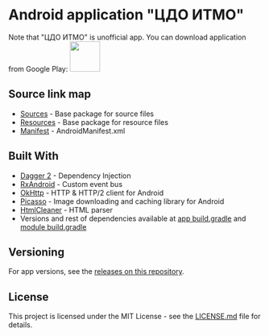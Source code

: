 # Android application "ЦДО ИТМО"

Note that "ЦДО ИТМО" is unofficial app.
You can download application from Google Play:
<a target="_blank" href="https://play.google.com/store/apps/details?id=com.bukhmastov.cdoitmo"><img src="https://play.google.com/intl/en_us/badges/images/generic/en_badge_web_generic.png" height="60"></a>

## Source link map

* [Sources](app/src/main/java/com/bukhmastov/cdoitmo) - Base package for source files
* [Resources](app/src/main/res) - Base package for resource files
* [Manifest](app/src/main/AndroidManifest.xml) - AndroidManifest.xml

## Built With

* [Dagger 2](https://google.github.io/dagger/) - Dependency Injection
* [RxAndroid](https://github.com/ReactiveX/RxAndroid) - Custom event bus
* [OkHttp](http://square.github.io/okhttp/) - HTTP & HTTP/2 client for Android
* [Picasso](http://square.github.io/picasso/) - Image downloading and caching library for Android
* [HtmlCleaner](http://htmlcleaner.sourceforge.net/) - HTML parser
* Versions and rest of dependencies available at [app build.gradle](build.gradle) and [module build.gradle](app/build.gradle)

## Versioning

For app versions, see the [releases on this repository](https://github.com/bukhmastov/CDOITMO/releases).

## License

This project is licensed under the MIT License - see the [LICENSE.md](LICENSE.md) file for details.
